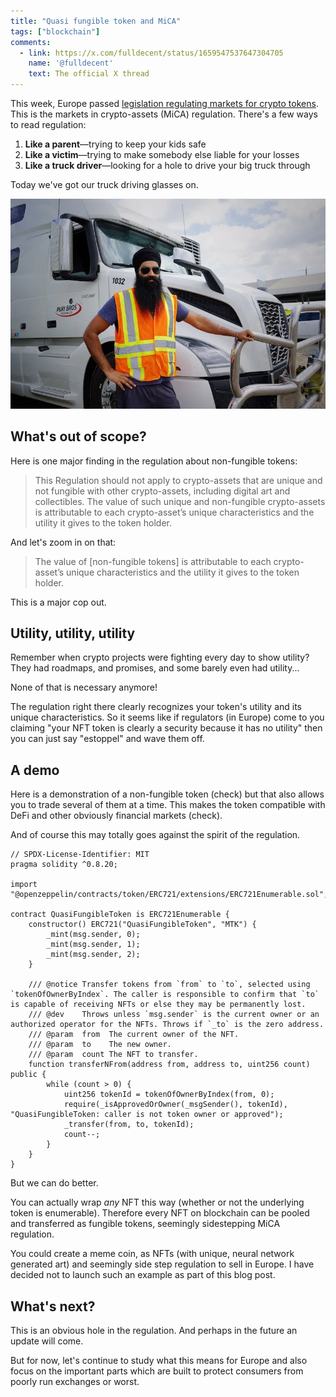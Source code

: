 ```yaml
---
title: "Quasi fungible token and MiCA"
tags: ["blockchain"]
comments:
  - link: https://x.com/fulldecent/status/1659547537647304705
    name: '@fulldecent'
    text: The official X thread
---
```


This week, Europe passed [legislation regulating markets for crypto tokens](https://www.europarl.europa.eu/doceo/document/TA-9-2023-0117_EN.html#title2). This is the markets in crypto-assets (MiCA) regulation. There's a few ways to read regulation:

1. **Like a parent**—trying to keep your kids safe
2. **Like a victim**—trying to make somebody else liable for your losses
3. **Like a truck driver**—looking for a hole to drive your big truck through

Today we've got our truck driving glasses on.

![Man driving truck with sunglasses, courtesy World Sikh Organization of Canada @ Pexels #14797994](/assets/images/2023-05-19-quasi-fungible-token.webp)

## What's out of scope?

Here is one major finding in the regulation about non-fungible tokens:

> This Regulation should not apply to crypto-assets that are unique and not fungible with other crypto-assets, including digital art and collectibles. The value of such unique and non-fungible crypto-assets is attributable to each crypto-asset’s unique characteristics and the utility it gives to the token holder.

And let's zoom in on that:

> The value of [non-fungible tokens] is attributable to each crypto-asset’s unique characteristics and the utility it gives to the token holder.

This is a major cop out.

## Utility, utility, utility

Remember when crypto projects were fighting every day to show utility? They had roadmaps, and promises, and some barely even had utility...

None of that is necessary anymore!

The regulation right there clearly recognizes your token's utility and its unique characteristics. So it seems like if regulators (in Europe) come to you claiming "your NFT token is clearly a security because it has no utility" then you can just say "estoppel" and wave them off.

## A demo

Here is a demonstration of a non-fungible token (check) but that also allows you to trade several of them at a time. This makes the token compatible with DeFi and other obviously financial markets (check).

And of course this may totally goes against the spirit of the regulation.

```solidity
// SPDX-License-Identifier: MIT
pragma solidity ^0.8.20;

import "@openzeppelin/contracts/token/ERC721/extensions/ERC721Enumerable.sol";

contract QuasiFungibleToken is ERC721Enumerable {
    constructor() ERC721("QuasiFungibleToken", "MTK") {
        _mint(msg.sender, 0);
        _mint(msg.sender, 1);
        _mint(msg.sender, 2);
    }

    /// @notice Transfer tokens from `from` to `to`, selected using `tokenOfOwnerByIndex`. The caller is responsible to confirm that `to` is capable of receiving NFTs or else they may be permanently lost.
    /// @dev    Throws unless `msg.sender` is the current owner or an authorized operator for the NFTs. Throws if `_to` is the zero address.
    /// @param  from  The current owner of the NFT.
    /// @param  to    The new owner.
    /// @param  count The NFT to transfer.
    function transferNFrom(address from, address to, uint256 count) public {
        while (count > 0) {
            uint256 tokenId = tokenOfOwnerByIndex(from, 0);
            require(_isApprovedOrOwner(_msgSender(), tokenId), "QuasiFungibleToken: caller is not token owner or approved");
            _transfer(from, to, tokenId);
            count--;
        }
    }
}
```

But we can do better.

You can actually wrap *any* NFT this way (whether or not the underlying token is enumerable). Therefore every NFT on blockchain can be pooled and transferred as fungible tokens, seemingly sidestepping MiCA regulation.

You could create a meme coin, as NFTs (with unique, neural network generated art) and seemingly side step regulation to sell in Europe. I have decided not to launch such an example as part of this blog post.

## What's next?

This is an obvious hole in the regulation. And perhaps in the future an update will come.

But for now, let's continue to study what this means for Europe and also focus on the important parts which are built to protect consumers from poorly run exchanges or worst.
